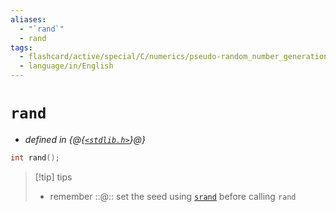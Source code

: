 ```yaml
---
aliases:
  - "`rand`"
  - rand
tags:
  - flashcard/active/special/C/numerics/pseudo-random_number_generation/rand
  - language/in/English
---
```


# `rand`

- _defined in {@{[`<stdlib.h>`](../../../../general/C%20standard%20library.md)}@}_ <!--SR:!2026-09-26,857,330-->

```C
int rand();
```

> [!tip] tips
>
> - remember ::@:: set the seed using [`srand`](srand.md) before calling `rand` <!--SR:!2026-02-24,624,336!2025-05-19,334,344-->
